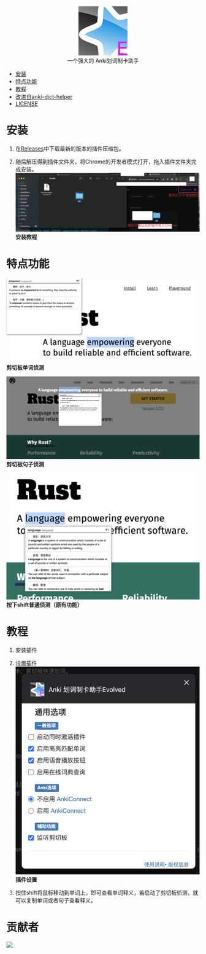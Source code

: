 <div align="center"><img id="Anki-Dict-Helper-Evolved" width="128" alt="Anki-Dict-Helper-Evolved" src="./ext/img/icon128.png"></div>

<div align="center">
一个强大的 Anki划词制卡助手
</div>

- [安装](#安装)
- [特点功能](#特点功能)
- [教程](#教程)
- [改进自anki-dict-helper](https://github.com/ninja33/anki-dict-helper)
- [LICENSE](LICENSE)

# 安装
1. 在[Releases](https://github.com/wenzi7777/anki-dict-helper-evolved/releases/)中下载最新的版本的插件压缩包。

2. 随后解压得到插件文件夹，将Chrome的开发者模式打开，拖入插件文件夹完成安装。
![安装教程](/imgs/installation.png)
**安装教程**

# 特点功能
![剪切板单词侦测](/imgs/clipboard_word_detect.png)
**剪切板单词侦测**


![剪切板句子侦测](/imgs/clipboard_sentence_detect.png)
**剪切板句子侦测**


![普通侦测](/imgs/normal_detect.png)
**按下shift普通侦测（原有功能）**

# 教程
1. 安装插件

2. 设置插件
![插件设置](/imgs/settings.png)
**插件设置**

3. 按住shift将鼠标移动到单词上，即可查看单词释义，若启动了剪切板侦测，就可以复制单词或者句子查看释义。

# 贡献者
<a href="https://github.com/wenzi7777/anki-dict-helper-evolved/graphs/contributors">
  <img src="https://contrib.rocks/image?repo=wenzi7777/anki-dict-helper-evolved" />
</a>